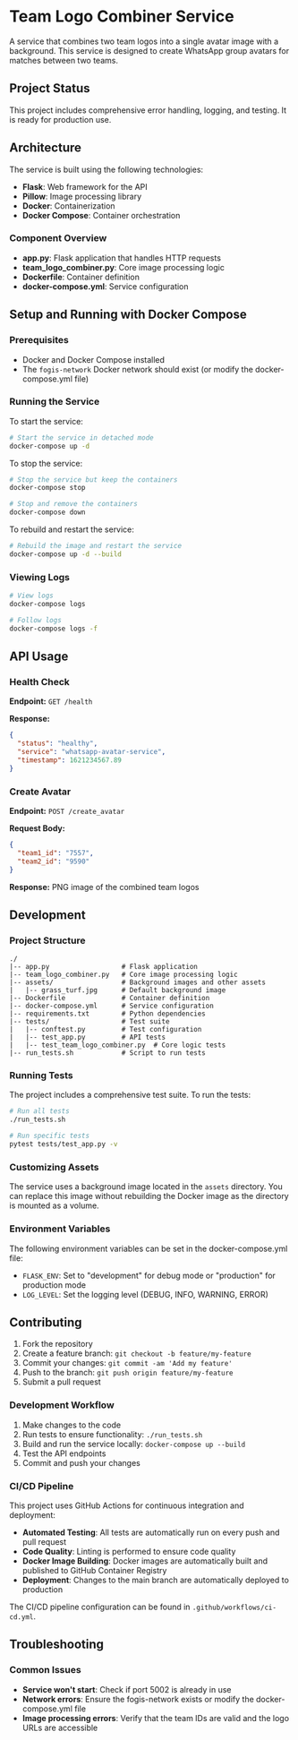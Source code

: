 # Team Logo Combiner Service

A service that combines two team logos into a single avatar image with a background. This service is designed to create WhatsApp group avatars for matches between two teams.

## Project Status

This project includes comprehensive error handling, logging, and testing. It is ready for production use.

## Architecture

The service is built using the following technologies:

- **Flask**: Web framework for the API
- **Pillow**: Image processing library
- **Docker**: Containerization
- **Docker Compose**: Container orchestration

### Component Overview

- **app.py**: Flask application that handles HTTP requests
- **team_logo_combiner.py**: Core image processing logic
- **Dockerfile**: Container definition
- **docker-compose.yml**: Service configuration

## Setup and Running with Docker Compose

### Prerequisites

- Docker and Docker Compose installed
- The `fogis-network` Docker network should exist (or modify the docker-compose.yml file)

### Running the Service

To start the service:

```bash
# Start the service in detached mode
docker-compose up -d
```

To stop the service:

```bash
# Stop the service but keep the containers
docker-compose stop

# Stop and remove the containers
docker-compose down
```

To rebuild and restart the service:

```bash
# Rebuild the image and restart the service
docker-compose up -d --build
```

### Viewing Logs

```bash
# View logs
docker-compose logs

# Follow logs
docker-compose logs -f
```

## API Usage

### Health Check

**Endpoint:** `GET /health`

**Response:**
```json
{
  "status": "healthy",
  "service": "whatsapp-avatar-service",
  "timestamp": 1621234567.89
}
```

### Create Avatar

**Endpoint:** `POST /create_avatar`

**Request Body:**
```json
{
  "team1_id": "7557",
  "team2_id": "9590"
}
```

**Response:** PNG image of the combined team logos

## Development

### Project Structure

```
./
|-- app.py                  # Flask application
|-- team_logo_combiner.py   # Core image processing logic
|-- assets/                 # Background images and other assets
|   |-- grass_turf.jpg      # Default background image
|-- Dockerfile              # Container definition
|-- docker-compose.yml      # Service configuration
|-- requirements.txt        # Python dependencies
|-- tests/                  # Test suite
|   |-- conftest.py         # Test configuration
|   |-- test_app.py         # API tests
|   |-- test_team_logo_combiner.py  # Core logic tests
|-- run_tests.sh            # Script to run tests
```

### Running Tests

The project includes a comprehensive test suite. To run the tests:

```bash
# Run all tests
./run_tests.sh

# Run specific tests
pytest tests/test_app.py -v
```

### Customizing Assets

The service uses a background image located in the `assets` directory. You can replace this image without rebuilding the Docker image as the directory is mounted as a volume.

### Environment Variables

The following environment variables can be set in the docker-compose.yml file:

- `FLASK_ENV`: Set to "development" for debug mode or "production" for production mode
- `LOG_LEVEL`: Set the logging level (DEBUG, INFO, WARNING, ERROR)

## Contributing

1. Fork the repository
2. Create a feature branch: `git checkout -b feature/my-feature`
3. Commit your changes: `git commit -am 'Add my feature'`
4. Push to the branch: `git push origin feature/my-feature`
5. Submit a pull request

### Development Workflow

1. Make changes to the code
2. Run tests to ensure functionality: `./run_tests.sh`
3. Build and run the service locally: `docker-compose up --build`
4. Test the API endpoints
5. Commit and push your changes

### CI/CD Pipeline

This project uses GitHub Actions for continuous integration and deployment:

- **Automated Testing**: All tests are automatically run on every push and pull request
- **Code Quality**: Linting is performed to ensure code quality
- **Docker Image Building**: Docker images are automatically built and published to GitHub Container Registry
- **Deployment**: Changes to the main branch are automatically deployed to production

The CI/CD pipeline configuration can be found in `.github/workflows/ci-cd.yml`.

## Troubleshooting

### Common Issues

- **Service won't start**: Check if port 5002 is already in use
- **Network errors**: Ensure the fogis-network exists or modify the docker-compose.yml file
- **Image processing errors**: Verify that the team IDs are valid and the logo URLs are accessible
